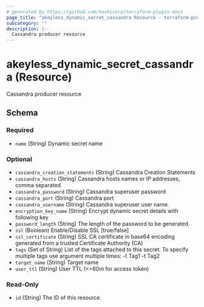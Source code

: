 ```yaml
---
# generated by https://github.com/hashicorp/terraform-plugin-docs
page_title: "akeyless_dynamic_secret_cassandra Resource - terraform-provider-akeyless"
subcategory: ""
description: |-
  Cassandra producer resource
---
```


# akeyless_dynamic_secret_cassandra (Resource)

Cassandra producer resource



<!-- schema generated by tfplugindocs -->
## Schema

### Required

- `name` (String) Dynamic secret name

### Optional

- `cassandra_creation_statements` (String) Cassandra Creation Statements
- `cassandra_hosts` (String) Cassandra hosts names or IP addresses, comma separated
- `cassandra_password` (String) Cassandra superuser password
- `cassandra_port` (String) Cassandra port
- `cassandra_username` (String) Cassandra superuser user name
- `encryption_key_name` (String) Encrypt dynamic secret details with following key
- `password_length` (String) The length of the password to be generated
- `ssl` (Boolean) Enable/Disable SSL [true/false]
- `ssl_certificate` (String) SSL CA certificate in base64 encoding generated from a trusted Certificate Authority (CA)
- `tags` (Set of String) List of the tags attached to this secret. To specify multiple tags use argument multiple times: -t Tag1 -t Tag2
- `target_name` (String) Target name
- `user_ttl` (String) User TTL (<=60m for access token)

### Read-Only

- `id` (String) The ID of this resource.



